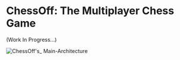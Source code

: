 # ChessOff: The Multiplayer Chess Game

(Work In Progress...)

![ChessOff's_ Main-Architecture](https://github.com/princekr0722/ChessOff/assets/112754559/e82a45bb-fe64-40d1-ad53-f81b34e22558)
